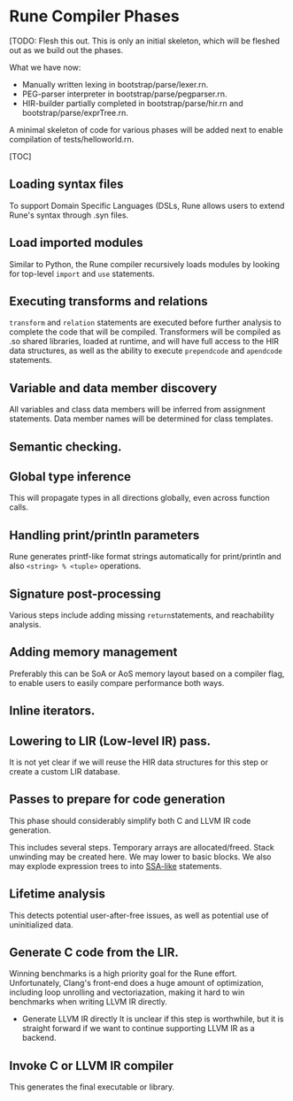 # Rune Compiler Phases

[TODO: Flesh this out. This is only an initial skeleton, which will be fleshed
out as we build out the phases.

What we have now:

*   Manually written lexing in bootstrap/parse/lexer.rn.
*   PEG-parser interpreter in bootstrap/parse/pegparser.rn.
*   HIR-builder partially completed in bootstrap/parse/hir.rn and
    bootstrap/parse/exprTree.rn.

A minimal skeleton of code for various phases will be added next to enable
compilation of tests/helloworld.rn.

[TOC]

## Loading syntax files

To support Domain Specific Languages (DSLs, Rune allows users to extend Rune's
syntax through .syn files.

## Load imported modules

Similar to Python, the Rune compiler recursively loads modules by looking for
top-level `import` and `use` statements.

## Executing transforms and relations

`transform` and `relation` statements are executed before further analysis to
complete the code that will be compiled. Transformers will be compiled as .so
shared libraries, loaded at runtime, and will have full access to the HIR data
structures, as well as the ability to execute `prependcode` and `apendcode`
statements.

## Variable and data member discovery

All variables and class data members will be inferred from assignment
statements. Data member names will be determined for class templates.

## Semantic checking.

## Global type inference

This will propagate types in all directions globally, even across function
calls.

## Handling print/println parameters

Rune generates printf-like format strings automatically for print/println and
also `<string> % <tuple>` operations.

## Signature post-processing

Various steps include adding missing `return`statements, and reachability
analysis.

## Adding memory management

Preferably this can be SoA or AoS memory layout based on a compiler flag, to
enable users to easily compare performance both ways.

## Inline iterators.

## Lowering to LIR (Low-level IR) pass.

It is not yet clear if we will reuse the HIR data structures for this step or
create a custom LIR database.

## Passes to prepare for code generation

This phase should considerably simplify both C and LLVM IR code generation.

This includes several steps. Temporary arrays are allocated/freed. Stack
unwinding may be created here. We may lower to basic blocks. We also may explode
expression trees to into
[SSA-like](https://en.wikipedia.org/wiki/Static_single-assignment_form)
statements.

## Lifetime analysis

This detects potential user-after-free issues, as well as potential use of
uninitialized data.

## Generate C code from the LIR.

Winning benchmarks is a high priority goal for the Rune effort. Unfortunately,
Clang's front-end does a huge amount of optimization, including loop unrolling
and vectoriazation, making it hard to win benchmarks when writing LLVM IR
directly.

*   Generate LLVM IR directly It is unclear if this step is worthwhile, but it
    is straight forward if we want to continue supporting LLVM IR as a backend.

## Invoke C or LLVM IR compiler

This generates the final executable or library.
